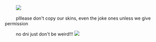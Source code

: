  ⠀ ⠀⠀![](https://i.postimg.cc/cLkfkTCY/Untitled1499-20250719131059.png)

 ⠀ ⠀⠀plllease don't copy our skins, even the joke ones unless we give permission

 ⠀ ⠀⠀no dni just don't be weird!!!  ![](https://i.postimg.cc/LsbYGGBn/ecc6086388612c268d2198c8cfe834ddd9987433.gif)
